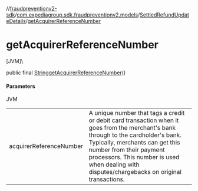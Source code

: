 //[fraudpreventionv2-sdk](../../../index.md)/[com.expediagroup.sdk.fraudpreventionv2.models](../index.md)/[SettledRefundUpdateDetails](index.md)/[getAcquirerReferenceNumber](get-acquirer-reference-number.md)

# getAcquirerReferenceNumber

[JVM]\

public final [String](https://docs.oracle.com/javase/8/docs/api/java/lang/String.html)[getAcquirerReferenceNumber](get-acquirer-reference-number.md)()

#### Parameters

JVM

| | |
|---|---|
| acquirerReferenceNumber | A unique number that tags a credit or debit card transaction when it goes from the merchant's bank through to the cardholder's bank. Typically, merchants can get this number from their payment processors. This number is used when dealing with disputes/chargebacks on original transactions. |
